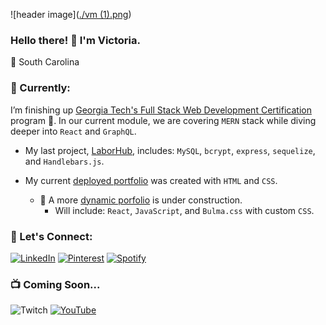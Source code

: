 ![header image]([./vm (1).png](https://github.com/victoriamcn/victoriamcn/blob/main/vm%20(1).png?raw=true))

### Hello there! :wave: I'm Victoria.

:round_pushpin: South Carolina


### :telescope: Currently:

I’m finishing up [Georgia Tech's Full Stack Web Development Certification](https://pe.gatech.edu/courses/georgia-tech-coding-boot-camp) program :honeybee:. In our current module, we are covering `MERN` stack while diving deeper into `React` and `GraphQL`.

- My last project, [LaborHub](https://github.com/jsnicholas/LaborHub), includes: `MySQL`, `bcrypt`, `express`, `sequelize`, and `Handlebars.js`.

- My current [deployed portfolio](https://victoriamcn.github.io/Portfolio/) was created with `HTML` and `CSS`.
    - :hammer: A more [dynamic porfolio](https://github.com/victoriamcn/React-Portfolio/tree/main) is under construction.
      -  Will include: `React`, `JavaScript`, and `Bulma.css` with custom `CSS`.

### :milky_way: Let's Connect:

[![LinkedIn](https://img.shields.io/badge/linkedin-%230077B5.svg?style=for-the-badge&logo=linkedin&logoColor=white)](https://www.linkedin.com/in/victoria-mcnorrill/)
[![Pinterest](https://img.shields.io/badge/Pinterest-%23E60023.svg?style=for-the-badge&logo=Pinterest&logoColor=white)](https://www.pinterest.com/vmcnorrill/)
[![Spotify](https://img.shields.io/badge/Spotify-1ED760?style=for-the-badge&logo=spotify&logoColor=white)](https://open.spotify.com/user/torilizabeth95)

### :tv: Coming Soon...

![Twitch](https://img.shields.io/badge/Twitch-%239146FF.svg?style=for-the-badge&logo=Twitch&logoColor=white)
[![YouTube](https://img.shields.io/badge/YouTube-%23FF0000.svg?style=for-the-badge&logo=YouTube&logoColor=white)](https://www.youtube.com/channel/UCPD_mJUFWpLap6nQ4VBLV-Q)
